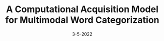 ---
title: A Computational Acquisition Model for Multimodal Word Categorization
authors: <b>Uri Berger</b>, Gabriel Stanovsky, Omri Abend, Lea Frermann
venue: NAACL
base: clustering22
pdf: NONE
pdf-ext: NONE
bib: bib.txt
bib-ext: NONE
code: https://github.com/SLAB-NLP/multimodal_clustering
slides: NONE
poster: NONE
data: NONE
talk: NONE
layout: post
date: 3-5-2022
categories: NONE
---